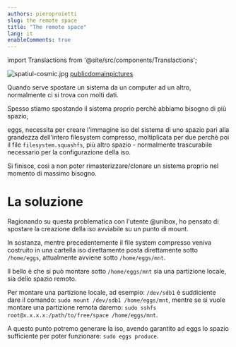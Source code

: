 ```yaml
---
authors: pieroproietti
slug: the remote space
title: "The remote space"
lang: it
enableComments: true
---
```


import Translactions from '@site/src/components/Translactions';

<Translactions />

![spatiul-cosmic.jpg](/images/spatiul-cosmic.jpg) 
[publicdomainpictures](https://www.publicdomainpictures.net/en/view-image.php?image=31051&picture=space)

Quando serve spostare un sistema da un computer ad un altro, normalmente ci si trova con molti dati. 

Spesso stiamo spostando il sistema proprio perchè abbiamo bisogno di più spazio,

eggs, necessita per creare l'immagine iso del sistema di uno spazio pari alla grandezza dell'intero filesystem compresso, moltiplicata per due perchè poi il file `filesystem.squashfs`, più altro spazio - normalmente trascurabile necessario per la configurazione della iso.

Si finisce, così a non poter rimasterizzare/clonare un sistema proprio nel momento di massimo bisogno.

# La soluzione
Ragionando su questa problematica con l'utente @unibox, ho pensato di spostare la creazione della iso avviabile su un punto di mount.

In sostanza, mentre precedentemente il file system compresso veniva costruito in una cartella iso direttamente posta direttamente sotto `/home/eggs`, attualmente avviene sotto `/home/eggs/mnt`.

Il bello è che si può montare sotto `/home/eggs/mnt` sia una partizione locale, sia dello spazio remoto.

Per montare una partizione locale, ad esempio: `/dev/sdb1` è suddiciente dare il comando: `sudo mount /dev/sdb1 /home/eggs/mnt`, mentre se si vuole montare una partizione remota daremo: `sudo sshfs root@x.x.x.x:/path/to/free/space /home/eggs/mnt`.

A questo punto potremo generare la iso, avendo garantito ad eggs lo spazio sufficiente per poter funzionare: `sudo eggs produce`.
